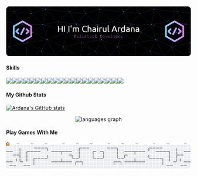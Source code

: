 

![Chairul Ardana](img/github-header-banner.png)

#### Skills
<img src="https://img.shields.io/badge/C%23-239120?style=for-the-badge&logo=csharp&logoColor=white" /><img src="https://img.shields.io/badge/JavaScript-323330?style=for-the-badge&logo=javascript&logoColor=F7DF1E" /><img src="https://img.shields.io/badge/Python-FFD43B?style=for-the-badge&logo=python&logoColor=blue" /><img src="https://img.shields.io/badge/TypeScript-007ACC?style=for-the-badge&logo=typescript&logoColor=white" /><img src="https://img.shields.io/badge/PHP-777BB4?style=for-the-badge&logo=php&logoColor=white" /><img src="https://img.shields.io/badge/.NET-512BD4?style=for-the-badge&logo=dotnet&logoColor=white" /><img src="https://img.shields.io/badge/axios-671ddf?&style=for-the-badge&logo=axios&logoColor=white" /><img src="https://img.shields.io/badge/Bootstrap-563D7C?style=for-the-badge&logo=bootstrap&logoColor=white" /><img src="https://img.shields.io/badge/Node%20js-339933?style=for-the-badge&logo=nodedotjs&logoColor=white" /><img src="https://img.shields.io/badge/Docker-2CA5E0?style=for-the-badge&logo=docker&logoColor=white" /><img src="https://img.shields.io/badge/JWT-000000?style=for-the-badge&logo=JSON%20web%20tokens&logoColor=white" /><img src="https://img.shields.io/badge/Material%20UI-007FFF?style=for-the-badge&logo=mui&logoColor=white" /><img src="https://img.shields.io/badge/React-20232A?style=for-the-badge&logo=react&logoColor=61DAFB" /><img src="https://img.shields.io/badge/next%20js-000000?style=for-the-badge&logo=nextdotjs&logoColor=white" /><img src="https://img.shields.io/badge/React_Router-CA4245?style=for-the-badge&logo=react-router&logoColor=white" /><img src="https://img.shields.io/badge/React_Query-FF4154?style=for-the-badge&logo=ReactQuery&logoColor=white" /><img src="https://img.shields.io/badge/shadcn%2Fui-000000?style=for-the-badge&logo=shadcnui&logoColor=white" /><img src="https://img.shields.io/badge/Vite-B73BFE?style=for-the-badge&logo=vite&logoColor=FFD62E" /><img src="https://img.shields.io/badge/MySQL-005C84?style=for-the-badge&logo=mysql&logoColor=white" /><img src="https://img.shields.io/badge/redis-%23DD0031.svg?&style=for-the-badge&logo=redis&logoColor=white" />

#### My Github Stats

[![Ardana's GitHub stats](https://github-readme-stats.vercel.app/api?username=chairulardana&show_icons=true&theme=midnight-purple)](https://github.com/anuraghazra/github-readme-stats)<div align="center"><img src="https://github-readme-stats.vercel.app/api/top-langs?username=chairulardana&locale=en&hide_title=false&layout=compact&card_width=320&langs_count=5&theme=dracula&hide_border=false" height="150" alt="languages graph"  />
</div>



#### Play Games With Me


<picture>
  <source media="(prefers-color-scheme: dark)" srcset="https://raw.githubusercontent.com/chairulardana/chairulardana/output/pacman-contribution-graph-dark.svg">
  <source media="(prefers-color-scheme: light)" srcset="https://raw.githubusercontent.com/chairulardana/chairulardana/output/pacman-contribution-graph.svg">
  <img alt="pacman contribution graph" src="https://raw.githubusercontent.com/chairulardana/chairulardana/output/pacman-contribution-graph.svg">
</picture>

###
